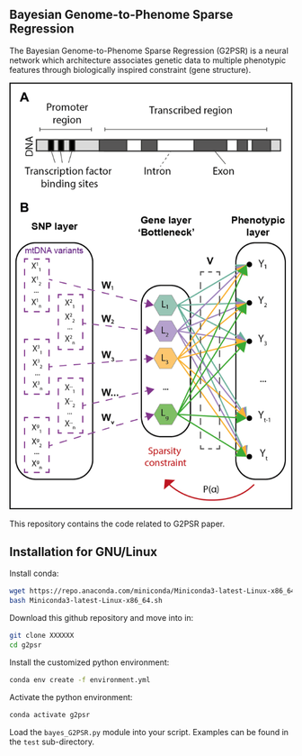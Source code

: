 ## Bayesian Genome-to-Phenome Sparse Regression

The Bayesian Genome-to-Phenome Sparse Regression (G2PSR) is a neural network which architecture associates genetic data to multiple phenotypic features through biologically inspired constraint (gene structure).

<img src="./fig/Fig_g2psr.png">

This repository contains the code related to G2PSR paper.

## Installation for GNU/Linux


Install conda:
```bash
wget https://repo.anaconda.com/miniconda/Miniconda3-latest-Linux-x86_64.sh  
bash Miniconda3-latest-Linux-x86_64.sh
```

Download this github repository and move into in:
```bash
git clone XXXXXX
cd g2psr
```

Install the customized python environment:
```bash
conda env create -f environment.yml
```

Activate the python environment:
```bash
conda activate g2psr
```

Load the `bayes_G2PSR.py` module into your script.
Examples can be found in the `test` sub-directory.

